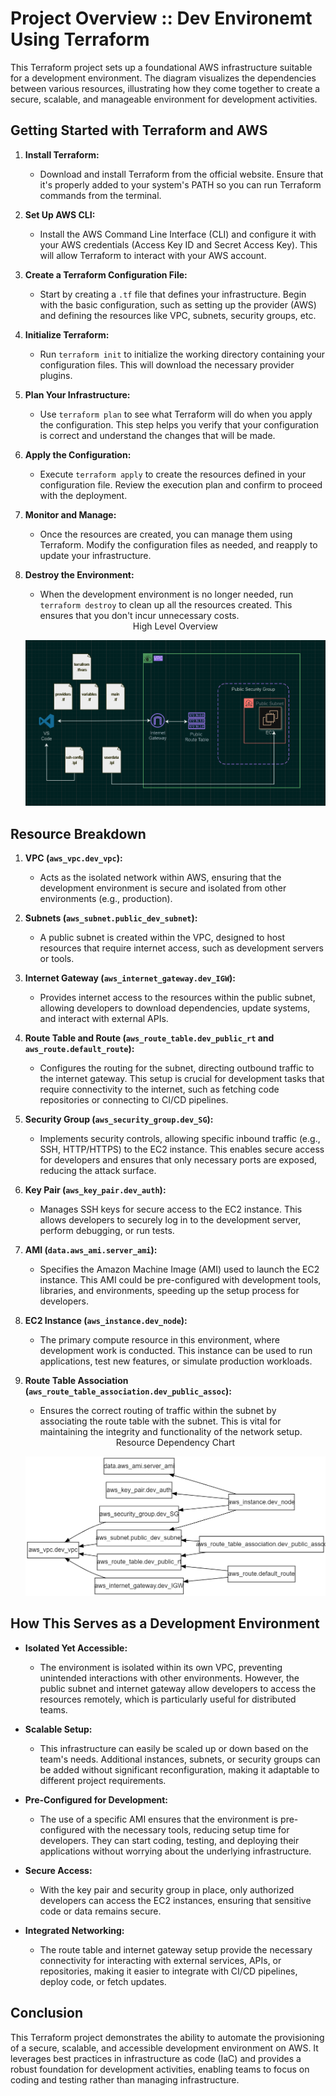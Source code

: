# Project Overview :: Dev Environemt Using Terraform 
This Terraform project sets up a foundational AWS infrastructure suitable for a development environment. The diagram visualizes the dependencies between various resources, illustrating how they come together to create a secure, scalable, and manageable environment for development activities.

## Getting Started with Terraform and AWS

1. **Install Terraform:**
   - Download and install Terraform from the official website. Ensure that it's properly added to your system's PATH so you can run Terraform commands from the terminal.

2. **Set Up AWS CLI:**
   - Install the AWS Command Line Interface (CLI) and configure it with your AWS credentials (Access Key ID and Secret Access Key). This will allow Terraform to interact with your AWS account.

3. **Create a Terraform Configuration File:**
   - Start by creating a `.tf` file that defines your infrastructure. Begin with the basic configuration, such as setting up the provider (AWS) and defining the resources like VPC, subnets, security groups, etc.

4. **Initialize Terraform:**
   - Run `terraform init` to initialize the working directory containing your configuration files. This will download the necessary provider plugins.

5. **Plan Your Infrastructure:**
   - Use `terraform plan` to see what Terraform will do when you apply the configuration. This step helps you verify that your configuration is correct and understand the changes that will be made.

6. **Apply the Configuration:**
   - Execute `terraform apply` to create the resources defined in your configuration file. Review the execution plan and confirm to proceed with the deployment.

7. **Monitor and Manage:**
   - Once the resources are created, you can manage them using Terraform. Modify the configuration files as needed, and reapply to update your infrastructure.

8. **Destroy the Environment:**
   - When the development environment is no longer needed, run `terraform destroy` to clean up all the resources created. This ensures that you don't incur unnecessary costs.

   <center>High Level Overview</center>
   
   ![High Level Overview ](./Images/High-level%20Overview.png)
   

## Resource Breakdown

1. **VPC (`aws_vpc.dev_vpc`):**
   - Acts as the isolated network within AWS, ensuring that the development environment is secure and isolated from other environments (e.g., production).

2. **Subnets (`aws_subnet.public_dev_subnet`):**
   - A public subnet is created within the VPC, designed to host resources that require internet access, such as development servers or tools.

3. **Internet Gateway (`aws_internet_gateway.dev_IGW`):**
   - Provides internet access to the resources within the public subnet, allowing developers to download dependencies, update systems, and interact with external APIs.

4. **Route Table and Route (`aws_route_table.dev_public_rt` and `aws_route.default_route`):**
   - Configures the routing for the subnet, directing outbound traffic to the internet gateway. This setup is crucial for development tasks that require connectivity to the internet, such as fetching code repositories or connecting to CI/CD pipelines.

5. **Security Group (`aws_security_group.dev_SG`):**
   - Implements security controls, allowing specific inbound traffic (e.g., SSH, HTTP/HTTPS) to the EC2 instance. This enables secure access for developers and ensures that only necessary ports are exposed, reducing the attack surface.

6. **Key Pair (`aws_key_pair.dev_auth`):**
   - Manages SSH keys for secure access to the EC2 instance. This allows developers to securely log in to the development server, perform debugging, or run tests.

7. **AMI (`data.aws_ami.server_ami`):**
   - Specifies the Amazon Machine Image (AMI) used to launch the EC2 instance. This AMI could be pre-configured with development tools, libraries, and environments, speeding up the setup process for developers.

8. **EC2 Instance (`aws_instance.dev_node`):**
   - The primary compute resource in this environment, where development work is conducted. This instance can be used to run applications, test new features, or simulate production workloads.

9. **Route Table Association (`aws_route_table_association.dev_public_assoc`):**
   - Ensures the correct routing of traffic within the subnet by associating the route table with the subnet. This is vital for maintaining the integrity and functionality of the network setup.

   <center>Resource Dependency Chart</center>

   ![Resource Dependency Chart](./Images/resource_dependency.png)

## How This Serves as a Development Environment

- **Isolated Yet Accessible:**
  - The environment is isolated within its own VPC, preventing unintended interactions with other environments. However, the public subnet and internet gateway allow developers to access the resources remotely, which is particularly useful for distributed teams.

- **Scalable Setup:**
  - This infrastructure can easily be scaled up or down based on the team's needs. Additional instances, subnets, or security groups can be added without significant reconfiguration, making it adaptable to different project requirements.

- **Pre-Configured for Development:**
  - The use of a specific AMI ensures that the environment is pre-configured with the necessary tools, reducing setup time for developers. They can start coding, testing, and deploying their applications without worrying about the underlying infrastructure.

- **Secure Access:**
  - With the key pair and security group in place, only authorized developers can access the EC2 instances, ensuring that sensitive code or data remains secure.

- **Integrated Networking:**
  - The route table and internet gateway setup provide the necessary connectivity for interacting with external services, APIs, or repositories, making it easier to integrate with CI/CD pipelines, deploy code, or fetch updates.


## Conclusion
This Terraform project demonstrates the ability to automate the provisioning of a secure, scalable, and accessible development environment on AWS. It leverages best practices in infrastructure as code (IaC) and provides a robust foundation for development activities, enabling teams to focus on coding and testing rather than managing infrastructure.
